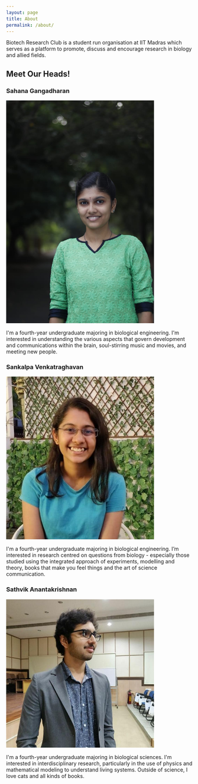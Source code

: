 ```yaml
---
layout: page
title: About
permalink: /about/
---
```


Biotech Research Club is a student run organisation at IIT Madras which serves as a platform to promote, discuss and encourage research in biology and allied fields. 

## Meet Our Heads!

### Sahana Gangadharan 
<img src = "../images/Sahana.jpg" width = "400">

I'm a fourth-year undergraduate majoring in biological engineering. I'm interested in understanding the various aspects that govern development and communications within the brain, soul-stirring music and movies, and meeting new people.

### Sankalpa Venkatraghavan 
<img src = "../images/Sankalpa.jpg" width = "400">

I'm a fourth-year undergraduate majoring in biological engineering. I’m interested in research centred on questions from biology - especially those studied using the integrated approach of experiments, modelling and theory, books that make you feel things and the art of science communication. 

### Sathvik Anantakrishnan
<img src = "../images/Sathvik.jpg" width = "400">

I'm a fourth-year undergraduate majoring in biological sciences. I'm interested in interdisciplinary research, particularly in the use of physics and mathematical modeling to understand living systems. Outside of science, I love cats and all kinds of books.




